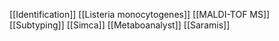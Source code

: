 [[Identification]]
[[Listeria monocytogenes]]
[[MALDI-TOF MS]]
[[Subtyping]]
[[Simca]]
[[Metaboanalyst]]
[[Saramis]]
